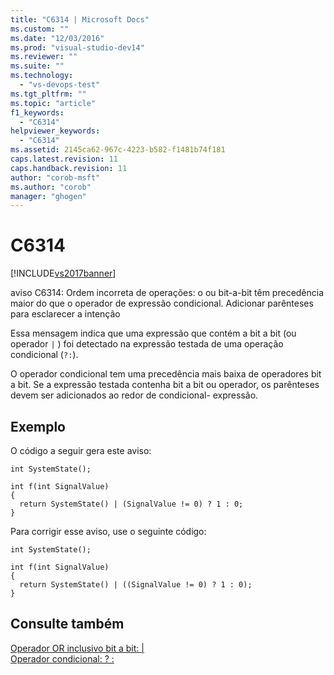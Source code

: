 ```yaml
---
title: "C6314 | Microsoft Docs"
ms.custom: ""
ms.date: "12/03/2016"
ms.prod: "visual-studio-dev14"
ms.reviewer: ""
ms.suite: ""
ms.technology: 
  - "vs-devops-test"
ms.tgt_pltfrm: ""
ms.topic: "article"
f1_keywords: 
  - "C6314"
helpviewer_keywords: 
  - "C6314"
ms.assetid: 2145ca62-967c-4223-b582-f1481b74f181
caps.latest.revision: 11
caps.handback.revision: 11
author: "corob-msft"
ms.author: "corob"
manager: "ghogen"
---
```

# C6314
[!INCLUDE[vs2017banner](../code-quality/includes/vs2017banner.md)]

aviso C6314: Ordem incorreta de operações: o ou bit\-a\-bit têm precedência maior do que o operador de expressão condicional.  Adicionar parênteses para esclarecer a intenção  
  
 Essa mensagem indica que uma expressão que contém a bit a bit \(ou operador       `|` \) foi detectado na expressão testada de uma operação condicional \(`?:`\).  
  
 O operador condicional tem uma precedência mais baixa de operadores bit a bit.  Se a expressão testada contenha bit a bit ou operador, os parênteses devem ser adicionados ao redor de condicional\- expressão.  
  
## Exemplo  
 O código a seguir gera este aviso:  
  
```  
int SystemState();  
  
int f(int SignalValue)  
{  
  return SystemState() | (SignalValue != 0) ? 1 : 0;  
}  
```  
  
 Para corrigir esse aviso, use o seguinte código:  
  
```  
int SystemState();  
  
int f(int SignalValue)  
{  
  return SystemState() | ((SignalValue != 0) ? 1 : 0);  
}   
```  
  
## Consulte também  
 [Operador OR inclusivo bit a bit: &#124;](../Topic/Bitwise%20Inclusive%20OR%20Operator:%20%7C.md)   
 [Operador condicional: ? :](../Topic/Conditional%20Operator:%20?%20:.md)